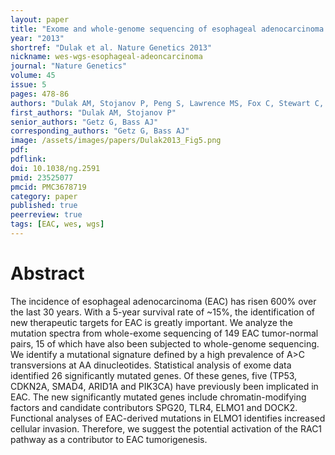 ```yaml
---
layout: paper
title: "Exome and whole-genome sequencing of esophageal adenocarcinoma identifies recurrent driver events and mutational complexity"
year: "2013"
shortref: "Dulak et al. Nature Genetics 2013"
nickname: wes-wgs-esophageal-adeoncarcinoma
journal: "Nature Genetics"
volume: 45
issue: 5
pages: 478-86
authors: "Dulak AM, Stojanov P, Peng S, Lawrence MS, Fox C, Stewart C, Bandla S, Imamura Y, Schumacher SE, Shefler E, McKenna A, Carter SL, Cibulskis K, Sivachenko A, Saksena G, Voet D, Ramos AH, Auclair D, Thompson K, Sougnez C, Onofrio RC, Guiducci C, Beroukhim R, Zhou Z, Lin L, Lin J, Reddy R, Chang A, Landrenau R, Pennathur A, Ogino S, Luketich JD, Golub TR, Gabriel SB, Lander ES, Beer DG, Godfrey TE, Getz G, Bass AJ"
first_authors: "Dulak AM, Stojanov P"
senior_authors: "Getz G, Bass AJ"
corresponding_authors: "Getz G, Bass AJ"
image: /assets/images/papers/Dulak2013_Fig5.png
pdf:
pdflink:
doi: 10.1038/ng.2591
pmid: 23525077
pmcid: PMC3678719
category: paper
published: true
peerreview: true
tags: [EAC, wes, wgs]
---
```


# Abstract

The incidence of esophageal adenocarcinoma (EAC) has risen 600% over the last 30 years. With a 5-year survival rate of ~15%, the identification of new therapeutic targets for EAC is greatly important. We analyze the mutation spectra from whole-exome sequencing of 149 EAC tumor-normal pairs, 15 of which have also been subjected to whole-genome sequencing. We identify a mutational signature defined by a high prevalence of A>C transversions at AA dinucleotides. Statistical analysis of exome data identified 26 significantly mutated genes. Of these genes, five (TP53, CDKN2A, SMAD4, ARID1A and PIK3CA) have previously been implicated in EAC. The new significantly mutated genes include chromatin-modifying factors and candidate contributors SPG20, TLR4, ELMO1 and DOCK2. Functional analyses of EAC-derived mutations in ELMO1 identifies increased cellular invasion. Therefore, we suggest the potential activation of the RAC1 pathway as a contributor to EAC tumorigenesis.

